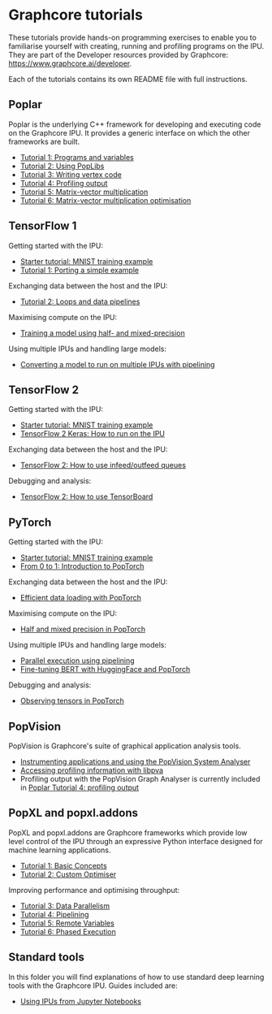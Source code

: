 # Graphcore tutorials

These tutorials provide hands-on programming exercises to enable you to familiarise yourself with creating, running and profiling programs on the IPU. They are part of the Developer resources provided by Graphcore: https://www.graphcore.ai/developer.

Each of the tutorials contains its own README file with full instructions.

## Poplar

Poplar is the underlying C++ framework for developing and executing code on the Graphcore IPU.
It provides a generic interface on which the other frameworks are built.

- [Tutorial 1: Programs and variables](poplar/tut1_variables)
- [Tutorial 2: Using PopLibs](poplar/tut2_operations)
- [Tutorial 3: Writing vertex code](poplar/tut3_vertices)
- [Tutorial 4: Profiling output](poplar/tut4_profiling)
- [Tutorial 5: Matrix-vector multiplication](poplar/tut5_matrix_vector)
- [Tutorial 6: Matrix-vector multiplication optimisation](poplar/tut6_matrix_vector_opt)

## TensorFlow 1

Getting started with the IPU:

- [Starter tutorial: MNIST training example](../simple_applications/tensorflow/mnist)
- [Tutorial 1: Porting a simple example](tensorflow1/basics/tut1_porting_a_model)

Exchanging data between the host and the IPU:

- [Tutorial 2: Loops and data pipelines](tensorflow1/basics/tut2_loops_data_pipeline)

Maximising compute on the IPU:

- [Training a model using half- and mixed-precision](tensorflow1/half_precision_training)

Using multiple IPUs and handling large models:

- [Converting a model to run on multiple IPUs with pipelining](tensorflow1/pipelining)

## TensorFlow 2

Getting started with the IPU:

- [Starter tutorial: MNIST training example](../simple_applications/tensorflow2/mnist)
- [TensorFlow 2 Keras: How to run on the IPU](tensorflow2/keras)

Exchanging data between the host and the IPU:

- [TensorFlow 2: How to use infeed/outfeed queues](tensorflow2/infeed_outfeed)

Debugging and analysis:

- [TensorFlow 2: How to use TensorBoard](tensorflow2/tensorboard)

## PyTorch

Getting started with the IPU:

- [Starter tutorial: MNIST training example](../simple_applications/pytorch/mnist)
- [From 0 to 1: Introduction to PopTorch](pytorch/basics)

Exchanging data between the host and the IPU:

- [Efficient data loading with PopTorch](pytorch/efficient_data_loading)

Maximising compute on the IPU:

- [Half and mixed precision in PopTorch](pytorch/mixed_precision)

Using multiple IPUs and handling large models:

- [Parallel execution using pipelining](pytorch/pipelining)
- [Fine-tuning BERT with HuggingFace and PopTorch](pytorch/finetuning_bert)

Debugging and analysis:

- [Observing tensors in PopTorch](pytorch/observing_tensors)

## PopVision

PopVision is Graphcore's suite of graphical application analysis tools.

- [Instrumenting applications and using the PopVision System Analyser](popvision/system_analyser_instrumentation)
- [Accessing profiling information with libpva](popvision/libpva)
- Profiling output with the PopVision Graph Analyser is currently included in [Poplar Tutorial 4: profiling output](poplar/tut4_profiling)

## PopXL and popxl.addons

PopXL and popxl.addons are Graphcore frameworks which provide low level
control of the IPU through an expressive
Python interface designed for machine learning applications.

- [Tutorial 1: Basic Concepts](popxl/1_basic_concepts)
- [Tutorial 2: Custom Optimiser](popxl/2_custom_optimiser)

Improving performance and optimising throughput:

- [Tutorial 3: Data Parallelism](popxl/3_data_parallelism)
- [Tutorial 4: Pipelining](popxl/4_pipelining)
- [Tutorial 5: Remote Variables](popxl/5_remote_variables)
- [Tutorial 6: Phased Execution](popxl/6_phased_execution)

## Standard tools

In this folder you will find explanations of how to use standard deep learning tools
with the Graphcore IPU. Guides included are:

- [Using IPUs from Jupyter Notebooks](standard_tools/using_jupyter)
